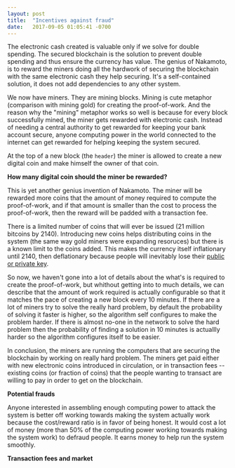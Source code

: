 ```yaml
---
layout: post
title:  "Incentives against fraud"
date:   2017-09-05 01:05:41 -0700
---
```


The electronic cash created is valuable only if we solve for double spending. The secured blockchain is the solution to prevent double spending and thus ensure the currency has value. The genius of Nakamoto, is to reward the miners doing all the hardwork of securing the blockchain with the same electronic cash they help securing. It's a self-contained solution, it does not add dependencies to any other system.

We now have miners. They are mining blocks. Mining is cute metaphor (comparison with mining gold) for creating the proof-of-work. And the reason why the "mining" metaphor works so well is because for every block successfully mined, the miner gets rewarded with electronic cash. Instead of needing a central authority to get rewarded for keeping your bank account secure, anyone computing power in the world connected to the internet can get rewarded for helping keeping the system secured.

At the top of a new block (the `header`) the miner is allowed to create a new digital coin and make himself the owner of that coin.

**How many digital coin should the miner be rewarded?**

This is yet another genius invention of Nakamoto. The miner will be rewarded more coins that the amount of money required to compute the proof-of-work, and if that amount is smaller than the cost to process the proof-of-work, then the reward will be padded with a transaction fee.

There is a limited number of coins that will ever be issued (21 million bitcoins by 2140). Introducing new coins helps distributing coins in the system (the same way gold miners were expanding resoruces) but there is a known limit to the coins added. This makes the currency itself inflationary until 2140, then deflationary because people will inevitably lose their [public or private key](/2017/08/16/cryptography.html).

So now, we haven't gone into a lot of details about the what's is required to create the proof-of-work, but whithout getting into to much details, we can describe that the amount of work required is actually configurable so that it matches the pace of creating a new block every 10 minutes. If there are a lot of miners try to solve the really hard problem, by default the probability of solving it faster is higher, so the algorithm self configures to make the problem harder. If there is almost no-one in the network to solve the hard problem then the probability of finding a solution in 10 minutes is actuallly harder so the algorithm configures itself to be easier.

In conclusion, the miners are running the computers that are securing the blockchain by working on really hard problem. The miners get paid either with new electronic coins introduced in circulation, or in transaction fees -- existing coins (or fraction of coins) that the people wanting to transact are willing to pay in order to get on the blockchain.

**Potential frauds**

Anyone interested in assembling enough computing power to attack the system is better off working towards making the system actually work because the cost/reward ratio is in favor of being honest. It would cost a lot of money (more than 50% of the computing power working towards making the system work) to defraud people. It earns money to help run the system smoothly.

**Transaction fees and market**
